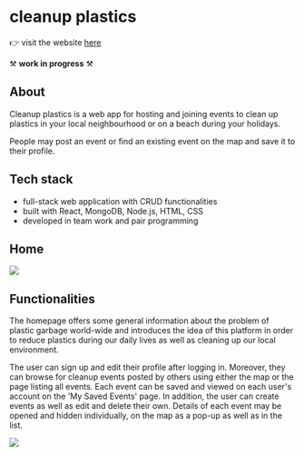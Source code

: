 # cleanup plastics

👉 visit the website [here](https://cleanup-plastics.herokuapp.com/)

⚒️ **work in progress** ⚒️

## About

Cleanup plastics is a web app for hosting and joining events to clean up plastics in your local neighbourhood or on a beach during your holidays. 

People may post an event or find an existing event on the map and save it to their profile.


## Tech stack

- full-stack web application with CRUD functionalities 
- built with React, MongoDB, Node.js, HTML, CSS 
- developed in team work and pair programming


## Home

  <img src="https://res.cloudinary.com/dfy5clpwn/image/upload/v1617800954/Websites%20storage/Bildschirmfoto_2021-04-07_um_13.55.59_twk5l4.png">


## Functionalities

The homepage offers some general information about the problem of plastic garbage world-wide and introduces the idea of this platform in order to reduce plastics during our daily lives as well as cleaning up our local environment.

The user can sign up and edit their profile after logging in. Moreover, they can browse for cleanup events posted by others using either the map or the page listing all events. Each event can be saved and viewed on each user's account on the 'My Saved Events' page. In addition, the user can create events as well as edit and delete their own. Details of each event may be opened and hidden individually, on the map as a pop-up as well as in the list.

 <img src="https://res.cloudinary.com/dfy5clpwn/image/upload/v1617801753/Websites%20storage/Bildschirmfoto_2021-04-07_um_14.22.11_gcw8cu.png">

